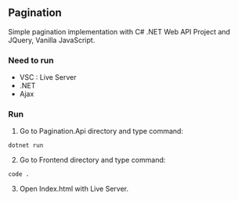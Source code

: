 ## Pagination
Simple pagination implementation with C# .NET Web API Project and JQuery, Vanilla JavaScript.

### Need to run
- VSC : Live Server
- .NET
- Ajax
### Run
1. Go to Pagination.Api directory and type command:
```
dotnet run
```
2. Go to Frontend directory and type command:
```
code .
``` 
3. Open Index.html with Live Server.
